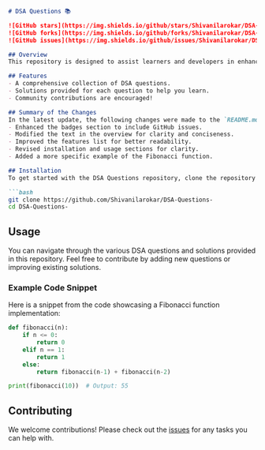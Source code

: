 ```markdown
# DSA Questions 📚

![GitHub stars](https://img.shields.io/github/stars/Shivanilarokar/DSA-Questions-) 
![GitHub forks](https://img.shields.io/github/forks/Shivanilarokar/DSA-Questions-) 
![GitHub issues](https://img.shields.io/github/issues/Shivanilarokar/DSA-Questions-)

## Overview
This repository is designed to assist learners and developers in enhancing their understanding of Data Structures and Algorithms (DSA) through a collection of questions and solutions.

## Features
- A comprehensive collection of DSA questions.
- Solutions provided for each question to help you learn.
- Community contributions are encouraged!

## Summary of the Changes
In the latest update, the following changes were made to the `README.md` file:
- Enhanced the badges section to include GitHub issues.
- Modified the text in the overview for clarity and conciseness.
- Improved the features list for better readability.
- Revised installation and usage sections for clarity.
- Added a more specific example of the Fibonacci function.

## Installation
To get started with the DSA Questions repository, clone the repository and install any necessary dependencies:

```bash
git clone https://github.com/Shivanilarokar/DSA-Questions-
cd DSA-Questions-
```

## Usage
You can navigate through the various DSA questions and solutions provided in this repository. Feel free to contribute by adding new questions or improving existing solutions.

### Example Code Snippet
Here is a snippet from the code showcasing a Fibonacci function implementation:

```python
def fibonacci(n):
    if n <= 0:
        return 0
    elif n == 1:
        return 1
    else:
        return fibonacci(n-1) + fibonacci(n-2)

print(fibonacci(10))  # Output: 55
```

## Contributing
We welcome contributions! Please check out the [issues](https://github.com/Shivanilarokar/DSA-Questions-/issues) for any tasks you can help with.
```